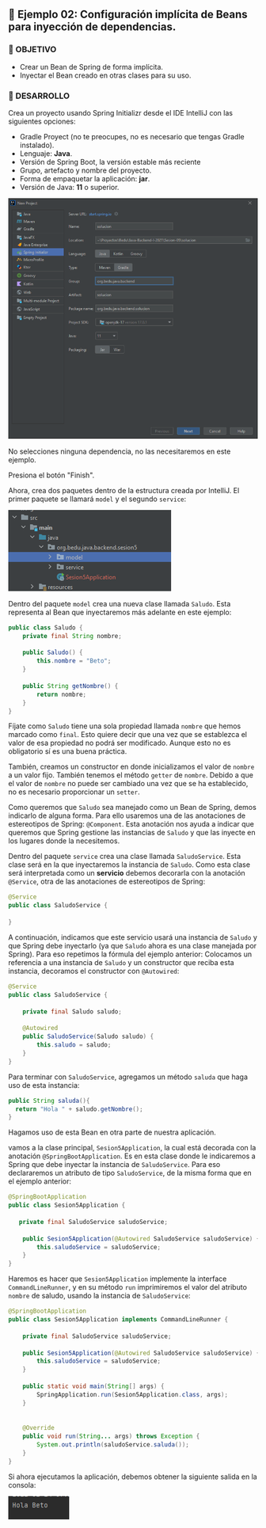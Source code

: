 ## 🧠 Ejemplo 02: Configuración implícita de Beans para inyección de dependencias.

### 🎯 OBJETIVO

- Crear un Bean de Spring de forma implícita.
- Inyectar el Bean creado en otras clases para su uso.


### 🎩 DESARROLLO

Crea un proyecto usando Spring Initializr desde el IDE IntelliJ con las siguientes opciones:

  - Gradle Proyect (no te preocupes, no es necesario que tengas Gradle instalado).
  - Lenguaje: **Java**.
  - Versión de Spring Boot, la versión estable más reciente
  - Grupo, artefacto y nombre del proyecto.
  - Forma de empaquetar la aplicación: **jar**.
  - Versión de Java: **11** o superior.

![](img/img_001.png)

No selecciones ninguna dependencia, no las necesitaremos en este ejemplo.

Presiona el botón "Finish".

Ahora, crea dos paquetes dentro de la estructura creada por IntelliJ. El primer paquete se llamará `model` y el segundo `service`:

![](img/img_002.png)

Dentro del paquete `model` crea una nueva clase llamada `Saludo`. Esta representa al Bean que inyectaremos más adelante en este ejemplo:

```java
public class Saludo {
    private final String nombre;

    public Saludo() {
        this.nombre = "Beto";
    }

    public String getNombre() {
        return nombre;
    }
}
```

Fíjate como `Saludo` tiene una sola propiedad llamada `nombre` que hemos marcado como `final`. Esto quiere decir que una vez que se establezca el valor de esa propiedad no podrá ser modificado. Aunque esto no es obligatorio sí es una buena práctica. 

También, creamos un constructor en donde inicializamos el valor de `nombre` a un valor fijo. También tenemos el método `getter` de `nombre`. Debido a que el valor de `nombre` no puede ser cambiado una vez que se ha establecido, no es necesario proporcionar un `setter`.

Como queremos que `Saludo` sea manejado como un Bean de Spring, demos indicarlo de alguna forma. Para ello usaremos una de las anotaciones de estereotipos de Spring: `@Component`. Esta anotación nos ayuda a indicar que queremos que Spring gestione las instancias de `Saludo` y que las inyecte en los lugares donde la necesitemos.

Dentro del paquete `service` crea una clase llamada `SaludoService`. Esta clase será en la que inyectaremos la instancia de `Saludo`. Como esta clase será interpretada como un **servicio** debemos decorarla con la anotación `@Service`, otra de las anotaciones de estereotipos de Spring:

```java
@Service
public class SaludoService {

}
```

A continuación, indicamos que este servicio usará una instancia de `Saludo` y que Spring debe inyectarlo (ya que `Saludo` ahora es una clase manejada por Spring). Para eso repetimos la fórmula del ejemplo anterior: Colocamos un referencia a una instancia de `Saludo` y un constructor que reciba esta instancia, decoramos el constructor con `@Autowired`:

```java
@Service
public class SaludoService {

    private final Saludo saludo;

    @Autowired
    public SaludoService(Saludo saludo) {
        this.saludo = saludo;
    }
}
```

Para terminar con `SaludoService`, agregamos un método `saluda` que haga uso de esta instancia:

```java
public String saluda(){
  return "Hola " + saludo.getNombre();
}
```

Hagamos uso de esta Bean en otra parte de nuestra aplicación.

vamos a la clase principal, `Sesion5Application`, la cual está decorada con la anotación `@SpringBootApplication`. Es en esta clase donde le indicaremos a Spring que debe inyectar la instancia de `SaludoService`. Para eso declararemos un atributo de tipo `SaludoService`, de la misma forma que en el ejemplo anterior:

```java
@SpringBootApplication
public class Sesion5Application {

   private final SaludoService saludoService;

    public Sesion5Application(@Autowired SaludoService saludoService) {
        this.saludoService = saludoService;
    }
}
```

Haremos es hacer que `Sesion5Application` implemente la interface `CommandLineRunner`, y en su método `run` imprimiremos el valor del atributo `nombre` de saludo, usando la instancia de `SaludoService`:

```java
@SpringBootApplication
public class Sesion5Application implements CommandLineRunner {

    private final SaludoService saludoService;

    public Sesion5Application(@Autowired SaludoService saludoService) {
        this.saludoService = saludoService;
    }

    public static void main(String[] args) {
        SpringApplication.run(Sesion5Application.class, args);
    }


    @Override
    public void run(String... args) throws Exception {
        System.out.println(saludoService.saluda());
    }
}

```

Si ahora ejecutamos la aplicación, debemos obtener la siguiente salida en la consola:

![](img/img_003.png)

